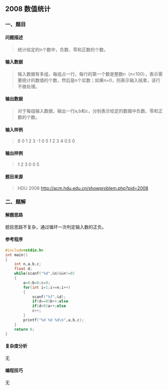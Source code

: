 ## 2008 数值统计

### 一、题目

#### 问题描述

> 统计给定的n个数中，负数、零和正数的个数。

#### 输入数据

> 输入数据有多组，每组占一行，每行的第一个数是整数n（n<100），表示需要统计的数值的个数，然后是n个实数；如果n=0，则表示输入结束，该行不做处理。

#### 输出数据

> 对于每组输入数据，输出一行a,b和c，分别表示给定的数据中负数、零和正数的个数。

#### 输入样例

> 6 0 1 2 3 -1 0 
> 5 1 2 3 4 0.5 
> 0 

#### 输出样例

> 1 2 3 
> 0 0 5

#### 题目来源

> HDU 2008 http://acm.hdu.edu.cn/showproblem.php?pid=2008

### 二、题解

#### 解题思路

题目思路不复杂，通过循环一次判定输入数的正负。

#### 参考程序

```c++
#include<stdio.h> 
int main()
{
	int n,a,b,c;
	float d;
	while(scanf("%d",&n)&&n!=0)
	{
        a=0;b=0;c=0;
        for(int i=1;i<=n;i++)
        {
            scanf("%f",&d);
            if(d==0)b++;else
            if(d<0)a++;else
            c++;
		}
		printf("%d %d %d\n",a,b,c); 
	}
	return 0;
}
```

#### 复杂度分析

无

#### 编程技巧

无